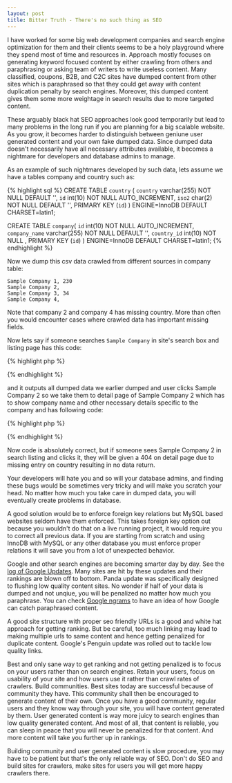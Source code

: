 ```yaml
---
layout: post
title: Bitter Truth - There's no such thing as SEO
---
```


I have worked for some big web development companies and search engine optimization for them and their clients seems to be a holy playground where they spend most of time and resources in. Approach mostly focuses on generating keyword focused content by either crawling from others and paraphrasing or asking team of writers to write useless content. Many classified, coupons, B2B, and C2C sites have dumped content from other sites which is paraphrased so that they could get away with content duplication penalty by search engines. Moreover, this dumped content gives them some more weightage in search results due to more targeted content.

These arguably black hat SEO approaches look good temporarily but lead to many problems in the long run if you are planning for a big scalable website. As you grow, it becomes harder to distinguish between geniune user generated content and your own fake dumped data. Since dumped data doesn't necessarily have all necessary attributes available, it becomes a nightmare for developers and database admins to manage.

As an example of such nightmares developed by such data, lets assume we have a tables company and country such as:

{% highlight sql %}
CREATE TABLE `country` (
  `country` varchar(255) NOT NULL DEFAULT '',
  `id` int(10) NOT NULL AUTO_INCREMENT,
  `iso2` char(2) NOT NULL DEFAULT '',
  PRIMARY KEY (`id`)
) ENGINE=InnoDB DEFAULT CHARSET=latin1;

CREATE TABLE `company`(
	`id` int(10) NOT NULL AUTO_INCREMENT,
	`company_name` varchar(255) NOT NULL DEFAULT '',
	`country_id` int(10) NOT NULL ,
	PRIMARY KEY (`id`)
)  ENGINE=InnoDB DEFAULT CHARSET=latin1;
{% endhighlight %}

Now we dump this csv data crawled from different sources in company table:

```
Sample Company 1, 230
Sample Company 2,
Sample Company 3, 34
Sample Company 4,
```

Note that company 2 and company 4 has missing country. More than often you would encounter cases where crawled data has important missing fields.

Now lets say if someone searches `Sample Company` in site's search box and listing page has this code:

{% highlight php %}
<?php
$offer_ids = search_in_search_engine("Sample Company");
$query = "SELECT * FROM company WHERE id IN ($offer_ids)";
//... continue other code for search listing page
?>
{% endhighlight %}

and it outputs all dumped data we earlier dumped and user clicks Sample Company 2 so we take them to detail page of Sample Company 2 which has to show company name and other necessary details specific to the company and has following code:

{% highlight php %}
<?php
$query = "SELECT * FROM company cp JOIN country co ON co.id = cp.country_id  WHERE cp.id = " . intval($id);
?>
{% endhighlight %}

Now code is absolutely correct, but if someone sees Sample Company 2 in search listing and clicks it, they will be given a 404 on detail page due to missing entry on country resulting in no data return.

Your developers will hate you and so will your database admins, and finding these bugs would be sometimes very tricky and will make you scratch your head. No matter how much you take care in dumped data, you will eventually create problems in database.

A good solution would be to enforce foreign key relations but MySQL based websites seldom have them enforced. This takes foreign key option out because you wouldn't do that on a live running project, it would require you to correct all previous data. If you are starting from scratch and using InnoDB with MySQL or any other database you must enforce proper relations it will save you from a lot of unexpected behavior.

Google and other search engines are becoming smarter day by day. See the [log of Google Updates](http://moz.com/google-algorithm-change). Many sites are hit by these updates and their rankings are blown off to bottom. Panda update was specifically designed to flushing low quality content sites. No wonder if half of your data is dumped and not unqiue, you will be penalized no matter how much you paraphrase. You can check [Google ngrams](https://books.google.com/ngrams) to have an idea of how Google can catch paraphrased content.

A good site structure with proper seo friendly URLs is a good and white hat approach for getting ranking. But be careful, too much linking may lead to making multiple urls to same content and hence getting penalized for duplicate content. Google's Penguin update was rolled out to tackle low quality links.

Best and only sane way to get ranking and not getting penalized is to focus on your users rather than on search engines. Retain your users, focus on usability of your site and how users use it rather than crawl rates of crawlers. Build communities. Best sites today are successful because of community they have. This community shall then be encouraged to generate content of their own. Once you have a good community, regular users and they know way through your site, you will have content generated by them. User generated content is way more juicy to search engines than low quality generated content. And most of all, that content is reliable, you can sleep in peace that you will never be penalized for that content. And more content will take you further up in rankings. 

Building community and user generated content is slow procedure, you may have to be patient but that's the only reliable way of SEO. Don't do SEO and build sites for crawlers, make sites for users you will get more happy crawlers there.